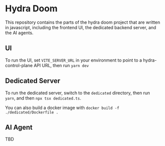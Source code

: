 # Hydra Doom

This repository contains the parts of the hydra doom project that are written in javascript, including the frontend UI, the dedicated backend server, and the AI agents.

## UI

To run the UI, set `VITE_SERVER_URL` in your environment to point to a hydra-control-plane API URL, then run `yarn dev`

## Dedicated Server

To run the dedicated server, switch to the `dedicated` directory, then run `yarn`, and then `npx tsx dedicated.ts`.

You can also build a docker image with `docker build -f ./dedicated/Dockerfile .`

## AI Agent

TBD